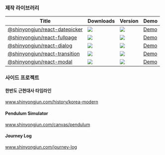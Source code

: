 ### 제작 라이브러리

|Title|Downloads|Version|Demo|
|-----|----|---|---|
|[@shinyongjun/react-datepicker](https://www.npmjs.com/package/@shinyongjun/react-datepicker) <a href="" target="_blank"></a>|![](https://badgen.net/npm/dt/@shinyongjun/react-datepicker)|![](https://badgen.net/npm/v/@shinyongjun/react-datepicker)|[Demo](https://www.shinyongjun.com/library/react-datepicker/demo)|
|[@shinyongjun/react-fullpage](https://www.npmjs.com/package/@shinyongjun/react-fullpage)|![](https://badgen.net/npm/dt/@shinyongjun/react-fullpage)|![](https://badgen.net/npm/v/@shinyongjun/react-fullpage)|[Demo](https://www.shinyongjun.com/library/react-fullpage/demo)|
|[@shinyongjun/react-dialog](https://www.npmjs.com/package/@shinyongjun/react-dialog)|![](https://badgen.net/npm/dt/@shinyongjun/react-dialog)|![](https://badgen.net/npm/v/@shinyongjun/react-dialog)|[Demo](https://www.shinyongjun.com/library/react-dialog/demo)|
|[@shinyongjun/react-transition](https://www.npmjs.com/package/@shinyongjun/react-transition)|![](https://badgen.net/npm/dt/@shinyongjun/react-transition)|![](https://badgen.net/npm/v/@shinyongjun/react-transition)|[Demo](https://www.shinyongjun.com/library/react-transition/demo)|
|[@shinyongjun/react-modal](https://www.npmjs.com/package/@shinyongjun/react-modal)|![](https://badgen.net/npm/dt/@shinyongjun/react-modal)|![](https://badgen.net/npm/v/@shinyongjun/react-modal)|[Demo](https://www.shinyongjun.com/library/react-modal/demo)|

### 사이드 프로젝트

#### 한반도 근현대사 타임라인
www.shinyongjun.com/history/korea-modern

#### Pendulum Simulator
www.shinyongjun.com/canvas/pendulum

#### Journey Log
www.shinyongjun.com/journey-log
